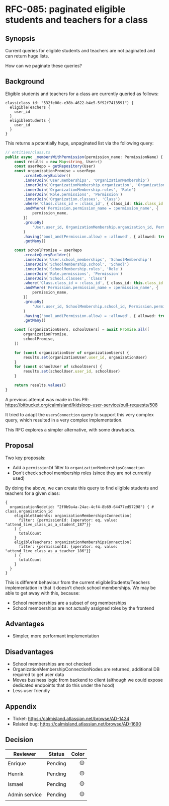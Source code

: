 # RFC-085: paginated eligible students and teachers for a class

## Synopsis

Current queries for eligible students and teachers are not paginated and can return huge lists.

How can we paginate these queries?

## Background

Eligible students and teachers for a class are currently queried as follows:

```gql
class(class_id: "532fe00c-e38b-4622-b4e5-5f92f7413591") {
  eligibleTeachers {
    user_id
  }
  eligibleStudents {
    user_id
  }
}
```

This returns a potentially huge, unpaginated list via the following query:
```ts
// entities/class.ts
public async _membersWithPermission(permission_name: PermissionName) {
    const results = new Map<string, User>()
    const userRepo = getRepository(User)
    const organizationPromise = userRepo
        .createQueryBuilder()
        .innerJoin('User.memberships', 'OrganizationMembership')
        .innerJoin('OrganizationMembership.organization', 'Organization')
        .innerJoin('OrganizationMembership.roles', 'Role')
        .innerJoin('Role.permissions', 'Permission')
        .innerJoin('Organization.classes', 'Class')
        .where('Class.class_id = :class_id', { class_id: this.class_id })
        .andWhere('Permission.permission_name = :permission_name', {
            permission_name,
        })
        .groupBy(
            'User.user_id, OrganizationMembership.organization_id, Permission.permission_name'
        )
        .having('bool_and(Permission.allow) = :allowed', { allowed: true })
        .getMany()

    const schoolPromise = userRepo
        .createQueryBuilder()
        .innerJoin('User.school_memberships', 'SchoolMembership')
        .innerJoin('SchoolMembership.school', 'School')
        .innerJoin('SchoolMembership.roles', 'Role')
        .innerJoin('Role.permissions', 'Permission')
        .innerJoin('School.classes', 'Class')
        .where('Class.class_id = :class_id', { class_id: this.class_id })
        .andWhere('Permission.permission_name = :permission_name', {
            permission_name,
        })
        .groupBy(
            'User.user_id, SchoolMembership.school_id, Permission.permission_name'
        )
        .having('bool_and(Permission.allow) = :allowed', { allowed: true })
        .getMany()

    const [organizationUsers, schoolUsers] = await Promise.all([
        organizationPromise,
        schoolPromise,
    ])

    for (const organizationUser of organizationUsers) {
        results.set(organizationUser.user_id, organizationUser)
    }
    for (const schoolUser of schoolUsers) {
        results.set(schoolUser.user_id, schoolUser)
    }

    return results.values()
}
```

A previous attempt was made in this PR: https://bitbucket.org/calmisland/kidsloop-user-service/pull-requests/508

It tried to adapt the `usersConnection` query to support this very complex query, which resulted in a very complex implementation. 


This RFC explores a simpler alternative, with some drawbacks.

## Proposal

Two key proposals:
- Add a `permissionId` filter to `organizationMembershipsConnection`
- Don't check school membership roles (since they are not currently used)

By doing the above, we can create this query to find eligible students and teachers for a given class:
```gql
{
  organizationNode(id: "2f0b9a4a-24ac-4cf4-8b69-64477ed57298") { # class.organization_id
    eligibleStudents: organizationMembershipsConnection(
      filter: {permissionId: {operator: eq, value: "attend_live_class_as_a_student_187"}}
    ) {
      totalCount
    }
    eligibleTeachers: organizationMembershipsConnection(
      filter: {permissionId: {operator: eq, value: "attend_live_class_as_a_teacher_186"}}
    ) {
      totalCount
    }
  }
}
```

This is different behaviour from the current eligibleStudents/Teachers implementation in that it doesn’t check school memberships. We may be able to get away with this, because:
- School memberships are a subset of org memberships
- School memberships are not actually assigned roles by the frontend

## Advantages
- Simpler, more performant implementation

## Disadvantages

- School memberships are not checked
- OrganizationMembershipConnectionNodes are returned, additional DB required to get user data
- Moves business logic from backend to client (although we could expose dedicated endpoints that do this under the hood)
- Less user friendly

## Appendix

- Ticket: https://calmisland.atlassian.net/browse/AD-1434
- Related bug: https://calmisland.atlassian.net/browse/AD-1690

## Decision


|     Reviewer     |  Status  | Color  |
|------------------|----------|-------:|
| Enrique          | Pending  |   🟡   |
| Henrik           | Pending  |   🟡   |
| Ismael           | Pending  |   🟡   |
| Admin service    | Pending  |   🟡   |

